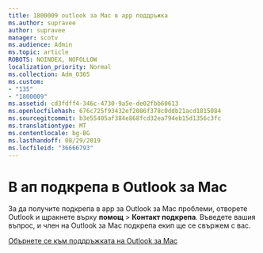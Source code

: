 ```yaml
---
title: 1800009 outlook за Mac в app поддръжка
ms.author: supravee
author: supravee
manager: scotv
ms.audience: Admin
ms.topic: article
ROBOTS: NOINDEX, NOFOLLOW
localization_priority: Normal
ms.collection: Adm_O365
ms.custom:
- "135"
- "1800009"
ms.assetid: cd3fdff4-346c-4730-9a5e-de02fbb60613
ms.openlocfilehash: 676c725f93432ef2086f378c0ddb21acd1815084
ms.sourcegitcommit: b3e55405af384e868fcd32ea794eb15d1356c3fc
ms.translationtype: MT
ms.contentlocale: bg-BG
ms.lasthandoff: 08/29/2019
ms.locfileid: "36666793"
---
```

# <a name="in-app-support-in-outlook-for-mac"></a>В ап подкрепа в Outlook за Mac

За да получите подкрепа в app за Outlook за Mac проблеми, отворете Outlook и щракнете върху **помощ** \> **Контакт подкрепа**. Въведете вашия въпрос, и член на Outlook за Mac подкрепа екип ще се свържем с вас. 

[Обърнете се към поддръжката на Outlook за Mac](https://answers.microsoft.com/msoffice/forum/msoffice_outlook-mso_mac/new-contact-support-feature-in-outlook-2016-for/d4fc21c4-25e2-4e10-b943-1fba6542b517)